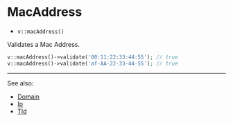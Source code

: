# MacAddress

- `v::macAddress()`

Validates a Mac Address.

```php
v::macAddress()->validate('00:11:22:33:44:55'); // true
v::macAddress()->validate('af-AA-22-33-44-55'); // true
```

***
See also:

  * [Domain](Domain.md)
  * [Ip](Ip.md)
  * [Tld](Tld.md)
